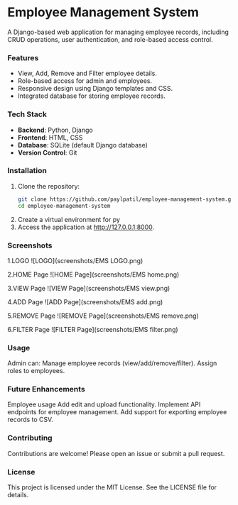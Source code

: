 # Employee Management System

A Django-based web application for managing employee records, including CRUD operations, user authentication, and role-based access control.

### Features
- View, Add, Remove and Filter employee details.
- Role-based access for admin and employees.
- Responsive design using Django templates and CSS.
- Integrated database for storing employee records.

### Tech Stack
- **Backend**: Python, Django
- **Frontend**: HTML, CSS
- **Database**: SQLite (default Django database)
- **Version Control**: Git

### Installation

1. Clone the repository:
   ```bash
   git clone https://github.com/paylpatil/employee-management-system.git
   cd employee-management-system
2. Create a virtual environment for py
3. Access the application at http://127.0.0.1:8000.
   
### Screenshots
1.LOGO
![LOGO](screenshots/EMS LOGO.png)

2.HOME Page
![HOME Page](screenshots/EMS home.png)

3.VIEW Page
![VIEW Page](screenshots/EMS view.png)

4.ADD Page
![ADD Page](screenshots/EMS add.png)

5.REMOVE Page
![REMOVE Page](screenshots/EMS remove.png)

6.FILTER Page
![FILTER Page](screenshots/EMS filter.png)

### Usage
Admin can:
Manage employee records (view/add/remove/filter).
Assign roles to employees.

### Future Enhancements
Employee usage
Add edit and upload functionality.
Implement API endpoints for employee management.
Add support for exporting employee records to CSV.

### Contributing
Contributions are welcome! Please open an issue or submit a pull request.

### License
This project is licensed under the MIT License. See the LICENSE file for details.

